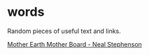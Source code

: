 # words
Random pieces of useful text and links.


[Mother Earth Mother Board - Neal Stephenson](https://www.wired.com/1996/12/ffglass/)  
